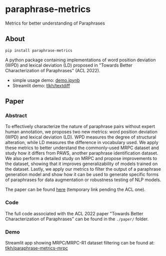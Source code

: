 # paraphrase-metrics

Metrics for better understanding of Paraphrases

## About

`pip install paraphrase-metrics`

A python package containing implementations of word position deviation (WPD) and lexical deviation (LD) proposed in "Towards Better Characterization of Paraphrases" (ACL 2022). 

* simple usage demo: [demo.ipynb](demo.ipynb)
* Streamlit demo: [tlkh/textdiff](https://huggingface.co/spaces/tlkh/textdiff)

## Paper

### Abstract

To effectively characterize the nature of paraphrase pairs without expert human annotation, we proposes two new metrics: word position deviation (WPD) and lexical deviation (LD). WPD measures the degree of structural alteration, while LD measures the difference in vocabulary used. We apply these metrics to better understand the commonly-used MRPC dataset and study how it differs from PAWS, another paraphrase identification dataset. We also perform a detailed study on MRPC and propose improvements to the dataset, showing that it improves generalizability of models trained on the dataset. Lastly, we apply our metrics to filter the output of a paraphrase generation model and show how it can be used to generate specific forms of paraphrases for data augmentation or robustness testing of NLP models. 

The paper can be found [here](https://openreview.net/pdf?id=t2UJIFZVyz4) (temporary link pending the ACL one).

### Code

The full code associated with the ACL 2022 paper "Towards Better Characterization of Paraphrases" can be found in the `./paper/` folder. 

### Demo

Streamlit app showing MRPC/MRPC-R1 dataset filtering can be found at: [tlkh/paraphrase-metrics-mrpc](https://huggingface.co/spaces/tlkh/paraphrase-metrics-mrpc)
